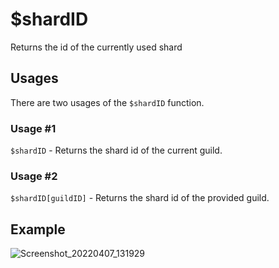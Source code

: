 # $shardID

Returns the id of the currently used shard


## Usages

There are two usages of  the ` $shardID ` function.

### Usage #1

` $shardID ` - Returns the shard id of the current guild.

### Usage #2

` $shardID[guildID] ` - Returns the shard id of the provided guild.

## Example

![Screenshot_20220407_131929](https://user-images.githubusercontent.com/95774950/162150767-ae24e7b0-a0ce-47e1-b7d9-5f7b4310cac9.png)

